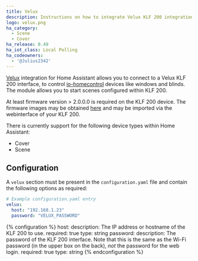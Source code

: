 ```yaml
---
title: Velux
description: Instructions on how to integrate Velux KLF 200 integration with Home Assistant.
logo: velux.png
ha_category:
  - Scene
  - Cover
ha_release: 0.49
ha_iot_class: Local Polling
ha_codeowners:
  - '@Julius2342'
---
```


[Velux](https://www.velux.com/) integration for Home Assistant allows you to connect to a Velux KLF 200 interface, to control [io-homecontrol](http://www.io-homecontrol.com) devices like windows and blinds. The module allows you to start scenes configured within KLF 200.

At least firmware version > 2.0.0.0 is required on the KLF 200 device. The firmware images may be obtained [here](https://www.velux.com/api/klf200) and may be imported via the webinterface of your KLF 200.

There is currently support for the following device types within Home Assistant:

- Cover
- Scene

## Configuration

A `velux` section must be present in the `configuration.yaml` file and contain the following options as required:

```yaml
# Example configuration.yaml entry
velux:
  host: "192.168.1.23"
  password: "VELUX_PASSWORD"
```

{% configuration %}
host:
  description: The IP address or hostname of the KLF 200 to use.
  required: true
  type: string
password:
  description: The password of the KLF 200 interface. Note that this is the same as the Wi-Fi password (in the upper box on the back), *not* the password for the web login.
  required: true
  type: string
{% endconfiguration %}
